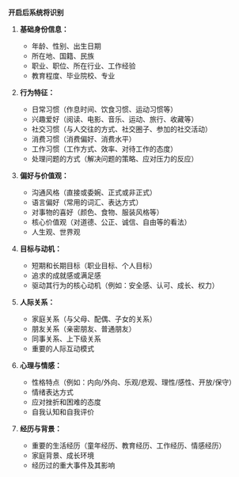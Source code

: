 **开启后系统将识别**
1.  **基础身份信息：**
    *   年龄、性别、出生日期
    *   所在地、国籍、民族
    *   职业、职位、所在行业、工作经验
    *   教育程度、毕业院校、专业

2.  **行为特征：**
    *   日常习惯（作息时间、饮食习惯、运动习惯等）
    *   兴趣爱好（阅读、电影、音乐、运动、旅行、收藏等）
    *   社交习惯（与人交往的方式、社交圈子、参加的社交活动）
    *   消费习惯（消费偏好、消费水平）
    *   工作习惯（工作方式、效率、对待工作的态度）
    *   处理问题的方式（解决问题的策略、应对压力的反应）

3.  **偏好与价值观：**
    *   沟通风格（直接或委婉、正式或非正式）
    *   语言偏好（常用的词汇、表达方式）
    *   对事物的喜好（颜色、食物、服装风格等）
    *   核心价值观（对道德、公正、诚信、自由等的看法）
    *   人生观、世界观

4.  **目标与动机：**
    *   短期和长期目标（职业目标、个人目标）
    *   追求的成就感或满足感
    *   驱动其行为的核心动机（例如：安全感、认可、成长、权力）

5.  **人际关系：**
    *   家庭关系（与父母、配偶、子女的关系）
    *   朋友关系（亲密朋友、普通朋友）
    *   同事关系、上下级关系
    *   重要的人际互动模式

6.  **心理与情感：**
    *   性格特点（例如：内向/外向、乐观/悲观、理性/感性、开放/保守）
    *   情绪表达方式
    *   应对挫折和困难的态度
    *   自我认知和自我评价

7.  **经历与背景：**
    *   重要的生活经历（童年经历、教育经历、工作经历、情感经历）
    *   家庭背景、成长环境
    *   经历过的重大事件及其影响

<!-- **信息采集途径：**

*   **直接交流：** 通过访谈、对话、提问等方式直接获取信息。
*   **观察：** 观察其行为、言谈举止、穿着打扮、工作环境等。
*   **第三方信息：** 通过共同认识的人、公开资料（社交媒体、新闻报道、个人网站等）获取信息。
*   **行为记录：** 分析其在特定情境下的行为数据（例如：线上平台的互动记录、消费记录等）。
*   **心理评估：** 在获得同意的情况下，进行专业的心理测试或评估。 -->